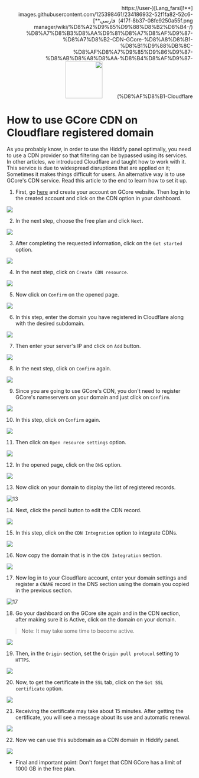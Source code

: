 <div dir=rtl markdown=1>
[**![Lang_farsi](https://user-images.githubusercontent.com/125398461/234186932-52f1fa82-52c6-417f-8b37-08fe9250a55f.png) &nbsp;فارسی**](/manager/wiki/%D8%A2%D9%85%D9%88%D8%B2%D8%B4-%D8%A7%D8%B3%D8%AA%D9%81%D8%A7%D8%AF%D9%87-%D8%A7%D8%B2-CDN-GCore-%D8%A8%D8%B1-%D8%B1%D9%88%DB%8C-%D8%AF%D8%A7%D9%85%D9%86%D9%87-%D8%AB%D8%A8%D8%AA-%D8%B4%D8%AF%D9%87-%D8%AF%D8%B1-Cloudflare)&nbsp;&nbsp;&nbsp;&nbsp;&nbsp;&nbsp;&nbsp;&nbsp;&nbsp;&nbsp;<a href="/manager/wiki/All-tutorials-and-videos"><img width="100" src="https://github.com/hiddify/hiddify-config/assets/125398461/8ac5b906-105c-4b98-acf5-0e12e39e33f6" /></a>
</div>

# How to use GCore CDN on Cloudflare registered domain

As you probably know, in order to use the Hiddify panel optimally, you need to use a CDN provider so that filtering can be bypassed using its services. In other articles, we introduced Cloudflare and taught how to work with it. This service is due to widespread disruptions that are applied on it; Sometimes it makes things difficult for users. An alternative way is to use GCore's CDN service. Read this article to the end to learn how to set it up.

1. First, go [here](https://gcore.com/) and create your account on GCore website. Then log in to the created account and click on the CDN option in your dashboard.

![](https://user-images.githubusercontent.com/125398461/235283540-83a44dbc-6b81-45d2-a04f-be2749cf0429.jpg)

2. In the next step, choose the free plan and click `Next`.

![](https://user-images.githubusercontent.com/125398461/235283581-a392f93e-4d8a-44d9-9521-be83fb09564b.jpg)

3. After completing the requested information, click on the `Get started` option.

![](https://user-images.githubusercontent.com/125398461/235283590-6654cae1-cc3b-42c6-ae8c-d4cc26b71a15.jpg)

4. In the next step, click on `Create CDN resource`.

![](https://user-images.githubusercontent.com/125398461/235283617-042ee013-e1a1-4567-aa6c-fcbf1080fa99.jpg)

5. Now click on `Confirm` on the opened page.

![](https://user-images.githubusercontent.com/125398461/235283626-b7923519-ffbc-425b-a65b-3063e19595a1.jpg)

6. In this step, enter the domain you have registered in Cloudflare along with the desired subdomain.

![](https://user-images.githubusercontent.com/125398461/235283639-ef21b5ba-5efd-48d5-a852-7aa8050b4316.jpg)

7. Then enter your server's IP and click on `Add` button.

![](https://user-images.githubusercontent.com/125398461/235283674-400d9213-029a-429b-9985-699c0bd40ba3.jpg)

8. In the next step, click on `Confirm` again.

![](https://user-images.githubusercontent.com/125398461/235283679-fbb415e0-5b12-4880-be94-3f2a17ba5895.jpg)

9. Since you are going to use GCore's CDN, you don't need to register GCore's nameservers on your domain and just click on `Confirm`.

![](https://user-images.githubusercontent.com/125398461/235283686-69d71bb4-2c27-4375-8a04-3a7f2f1fac21.jpg)

10. In this step, click on `Confirm` again.

![](https://user-images.githubusercontent.com/125398461/235283803-1ca531c7-efb6-4bf2-ba21-5f68de3cc9df.jpg)

11. Then click on `Open resource settings` option.

![](https://user-images.githubusercontent.com/125398461/235283807-225d6325-b388-4a21-9b41-5da3f7457ba9.jpg)

12. In the opened page, click on the `DNS` option.

![](https://user-images.githubusercontent.com/125398461/235283814-711cf947-256c-4cda-8cc5-236abe8a6b31.jpg)

13. Now click on your domain to display the list of registered records.

![13](https://user-images.githubusercontent.com/125398461/235283822-62ce802c-d7c2-44e8-8fd6-a418fe6a04c2.jpg)

14. Next, click the pencil button to edit the CDN record.

![](https://user-images.githubusercontent.com/125398461/235283921-81cfdb21-b00b-4e94-907d-3a6b95f7b650.jpg)

15. In this step, click on the `CDN Integration` option to integrate CDNs.

![](https://user-images.githubusercontent.com/125398461/235284019-0301d8e3-d882-4482-9c75-23a30e4fb2f1.jpg)

16. Now copy the domain that is in the `CDN Integration` section.

![](https://user-images.githubusercontent.com/125398461/235284138-6355a421-a7da-46c8-803a-b4b65cdc8fb1.jpg)

17. Now log in to your Cloudflare account, enter your domain settings and register a `CNAME` record in the DNS section using the domain you copied in the previous section.

![17](https://user-images.githubusercontent.com/125398461/235284172-560987a3-8528-497a-89c9-58927fddc327.jpg)

18. Go your dashboard on the GCore site again and in the CDN section, after making sure it is Active, click on the domain on your domain.

> Note: It may take some time to become active.

![](https://user-images.githubusercontent.com/125398461/235284405-71b9fe26-e25c-4750-b349-1fac9cd34efb.jpg)

19. Then, in the `Origin` section, set the `Origin pull protocol` setting to `HTTPS`.

![](https://user-images.githubusercontent.com/125398461/235284438-6d4e0c6e-79dc-4175-8718-8a85b68b46d1.jpg)

20. Now, to get the certificate in the `SSL` tab, click on the `Get SSL certificate` option.

![](https://user-images.githubusercontent.com/125398461/235284577-e0ee7fbb-31d9-476b-9901-f2fb78c5c22d.jpg)

21. Receiving the certificate may take about 15 minutes. After getting the certificate, you will see a message about its use and automatic renewal.

![](https://user-images.githubusercontent.com/125398461/235284579-898335c0-28d3-477f-b900-3f8a381bcdda.jpg)

22. Now we can use this subdomain as a CDN domain in Hiddify panel.

![](https://user-images.githubusercontent.com/125398461/235284966-63477444-51d0-45dd-be27-2307f43df54f.jpg)

* Final and important point: Don't forget that CDN GCore has a limit of 1000 GB in the free plan.
